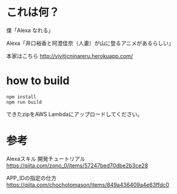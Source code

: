 # これは何？

僕「Alexa なれる」

Alexa「井口裕香と阿澄佳奈（人妻）が山に登るアニメがあるらしい」

本家はこちら http://vivitjcninareru.herokuapp.com/

# how to build

```
npm install
npm run build
```

できたzipをAWS Lambdaにアップロードしてください。

# 参考

Alexaスキル 開発チュートリアル https://qiita.com/zono_0/items/57247bed70dbe2b3ce28

APP_IDの指定の仕方 https://qiita.com/chochotomason/items/849a436409a4e63ffdc0
